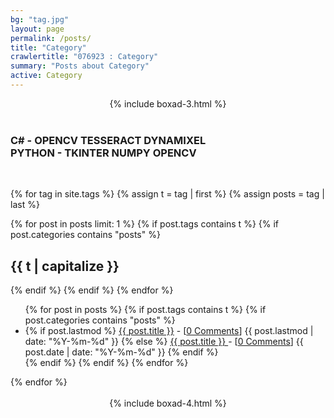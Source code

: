 ```yaml
---
bg: "tag.jpg"
layout: page
permalink: /posts/
title: "Category"
crawlertitle: "076923 : Category"
summary: "Posts about Category"
active: Category
---
```


<center>
    {% include boxad-3.html %}
</center>

<br>
<h3>
<b><a href="https://076923.github.io/posts/#c#" class="fab fa-cuttlefish" style="text-decoration:none"> C# </a></b> - 
<a href="https://076923.github.io/posts/#c#-opencv" class="far fa-bookmark" style="text-decoration:none">OPENCV  </a>
<a href="https://076923.github.io/posts/#c#-tesseract" class="far fa-bookmark" style="text-decoration:none">TESSERACT  </a>
<a href="https://076923.github.io/posts/#c#-dynamixel" class="far fa-bookmark" style="text-decoration:none">DYNAMIXEL  </a>
<br>
<b><a href="https://076923.github.io/posts/#python" class="fab fa-python" style="text-decoration:none"> PYTHON </a></b> - 
<a href="https://076923.github.io/posts/#python-tkinter" class="far fa-bookmark" style="text-decoration:none">TKINTER  </a>
<a href="https://076923.github.io/posts/#python-numpy" class="far fa-bookmark" style="text-decoration:none">NUMPY  </a>
<a href="https://076923.github.io/posts/#python-opencv" class="far fa-bookmark" style="text-decoration:none">OPENCV  </a>
</h3>
<br>    



{% for tag in site.tags %}
  {% assign t = tag | first %}
  {% assign posts = tag | last %}

  {% for post in posts  limit: 1 %}
    {% if post.tags contains t %}
      {% if post.categories contains "posts" %}
      
<h2 class="category-key" id="{{ t | downcase }}">{{ t | capitalize }}</h2>

  {% endif %}
  {% endif %}
  {% endfor %}

  <ul class="year">
    {% for post in posts %}
      {% if post.tags contains t %}
        {% if post.categories contains "posts" %}
        <li>
          {% if post.lastmod %}
            <a href="{{ post.url }}">{{ post.title }}</a> - [<a href="{{ post.url }}#disqus_thread" data-disqus-identifier="{{ post.id }}">0 Comments</a>]
            <span class="date">{{ post.lastmod | date: "%Y-%m-%d"  }}</span>
          {% else %}
            <a href="{{ post.url }}">{{ post.title }} </a> - [<a href="{{ post.url }}#disqus_thread" data-disqus-identifier="{{ post.id }}">0 Comments</a>]
            <span class="date">{{ post.date | date: "%Y-%m-%d"  }}</span>
          {% endif %}
        </li>
      {% endif %}
      {% endif %}
    {% endfor %}
  </ul>
{% endfor %}

<center>
    <br>
    {% include boxad-4.html %}
</center>

